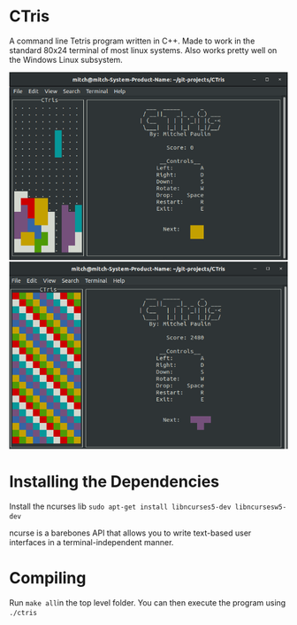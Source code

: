 # CTris
A command line Tetris program written in C++. Made to work in the standard 80x24 terminal of most linux systems. Also works pretty well on the Windows Linux subsystem. 

![](demo/demo.png)
![](demo/demo_gameover.png)

# Installing the Dependencies 

Install the ncurses lib
`sudo apt-get install libncurses5-dev libncursesw5-dev`

ncurse is a barebones API that allows you to write text-based user interfaces in a terminal-independent manner.

# Compiling 

Run `make all`in the top level folder. 
You can then execute the program using `./ctris`
